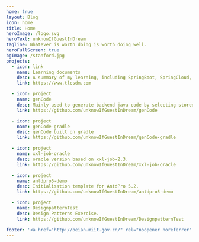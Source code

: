 ```yaml
---
home: true
layout: Blog
icon: home
title: Home
heroImage: /logo.svg
heroText: unknowIfGuestInDream
tagline: Whatever is worth doing is worth doing well.
heroFullScreen: true
bgImage: /stanford.jpg
projects:
  - icon: link
    name: Learning documents
    desc: A summary of my learning, including SpringBoot, SpringCloud, Linux and Extjs.
    link: https://www.tlcsdm.com

  - icon: project
    name: genCode
    desc: Mainly used to generate backend java code by selecting stored procedures for databases such as oracle, and generating CRUD stored procedures based on database tables.
    link: https://github.com/unknowIfGuestInDream/genCode

  - icon: project
    name: genCode-gradle
    desc: genCode built on gradle
    link: https://github.com/unknowIfGuestInDream/genCode-gradle

  - icon: project
    name: xxl-job-oracle
    desc: oracle version based on xxl-job-2.3.
    link: https://github.com/unknowIfGuestInDream/xxl-job-oracle

  - icon: project
    name: antdpro5-demo
    desc: Initialisation template for AntdPro 5.2.
    link: https://github.com/unknowIfGuestInDream/antdpro5-demo

  - icon: project
    name: DesignpatternTest
    desc: Design Patterns Exercise.
    link: https://github.com/unknowIfGuestInDream/DesignpatternTest

footer: '<a href="http://beian.miit.gov.cn/" rel="noopener noreferrer" target="_blank">Record No.: 辽ICP备2021000033号-1</a> | <a href="/about/site.html">About the website</a>'
---
```

